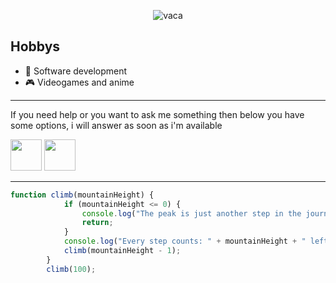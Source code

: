<div align="center">
  

![vaca](https://github.com/user-attachments/assets/48683e3b-f770-4ebe-b72b-99c87feef6dc)


</div>

<h2>
Hobbys
</h2>
<ul>
  <li>
    📙 Software development
  </li>
  <li>
    🎮 Videogames and anime
  </li>
</ul>
<hr/>

  If you need help or you want to ask me something then below you have some options, i will answer as soon as i'm available

<div>
    <a href="https://www.linkedin.com/in/esteban-durante/" target="_blank"><img src="https://www.logo.wine/a/logo/LinkedIn/LinkedIn-Icon-Logo.wine.svg" height="50px" width="50px"></a>
    <a href="mailto:estebandurante194@gmail.com"><img src="https://www.svgrepo.com/show/223047/gmail.svg" height="50px" width="50px"/></a>
</div>
<hr/>

  
```JavaScript
function climb(mountainHeight) {
            if (mountainHeight <= 0) {
                console.log("The peak is just another step in the journey.");
                return;
            }
            console.log("Every step counts: " + mountainHeight + " left.");
            climb(mountainHeight - 1);
        }
        climb(100);
```
